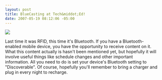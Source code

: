 ```yaml
---
layout: post
title: BlueCasting at Tech&middot;Ed!
date: 2007-05-19 08:12:06 -05:00
---
```


[![](http://gwb.blob.core.windows.net/sdorman/WindowsLiveWriter/BlueCastingatTechEd_7348/bluecasting_thumb.jpg)](http://gwb.blob.core.windows.net/sdorman/WindowsLiveWriter/BlueCastingatTechEd_7348/bluecasting2.jpg)  

Last time it was RFID, this time it's Bluetooth. If you have a Bluetooth-enabled mobile device, you have the opportunity to receive content on it. What this content actually is hasn't been mentioned yet, but hopefully it will involve useful things like schedule changes and other important information. All you need to do is set your device's Bluetooth setting to "Discoverable". Of course, hopefully you'll remember to bring a charger and plug in every night to recharge.
